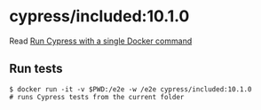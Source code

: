 <!--
WARNING: this file was autogenerated by generate-included-image.js using

    npm run add:included -- 10.1.0 cypress/browsers:node16.14.2-slim-chrome100-ff99-edge
-->

# cypress/included:10.1.0

Read [Run Cypress with a single Docker command][blog post url]

## Run tests

```shell
$ docker run -it -v $PWD:/e2e -w /e2e cypress/included:10.1.0
# runs Cypress tests from the current folder
```

[blog post url]: https://www.cypress.io/blog/2019/05/02/run-cypress-with-a-single-docker-command/
